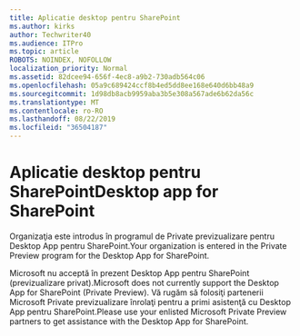 ```yaml
---
title: Aplicatie desktop pentru SharePoint
ms.author: kirks
author: Techwriter40
ms.audience: ITPro
ms.topic: article
ROBOTS: NOINDEX, NOFOLLOW
localization_priority: Normal
ms.assetid: 82dcee94-656f-4ec8-a9b2-730adb564c06
ms.openlocfilehash: 05a9c689424ccf8b4ed5dd8ee168e640d6bb48a9
ms.sourcegitcommit: 1d98db8acb9959aba3b5e308a567ade6b62da56c
ms.translationtype: MT
ms.contentlocale: ro-RO
ms.lasthandoff: 08/22/2019
ms.locfileid: "36504187"
---
```

# <a name="desktop-app-for-sharepoint"></a><span data-ttu-id="1a493-102">Aplicatie desktop pentru SharePoint</span><span class="sxs-lookup"><span data-stu-id="1a493-102">Desktop app for SharePoint</span></span>

<span data-ttu-id="1a493-103">Organizaţia este introdus în programul de Private previzualizare pentru Desktop App pentru SharePoint.</span><span class="sxs-lookup"><span data-stu-id="1a493-103">Your organization is entered in the Private Preview program for the Desktop App for SharePoint.</span></span>

<span data-ttu-id="1a493-104">Microsoft nu acceptă în prezent Desktop App pentru SharePoint (previzualizare privat).</span><span class="sxs-lookup"><span data-stu-id="1a493-104">Microsoft does not currently support the Desktop App for SharePoint (Private Preview).</span></span> <span data-ttu-id="1a493-105">Vă rugăm să folosiţi partenerii Microsoft Private previzualizare înrolaţi pentru a primi asistenţă cu Desktop App pentru SharePoint.</span><span class="sxs-lookup"><span data-stu-id="1a493-105">Please use your enlisted Microsoft Private Preview partners to get assistance with the Desktop App for SharePoint.</span></span>

